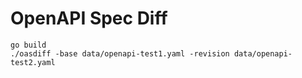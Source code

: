 # OpenAPI Spec Diff

```
go build
./oasdiff -base data/openapi-test1.yaml -revision data/openapi-test2.yaml
```